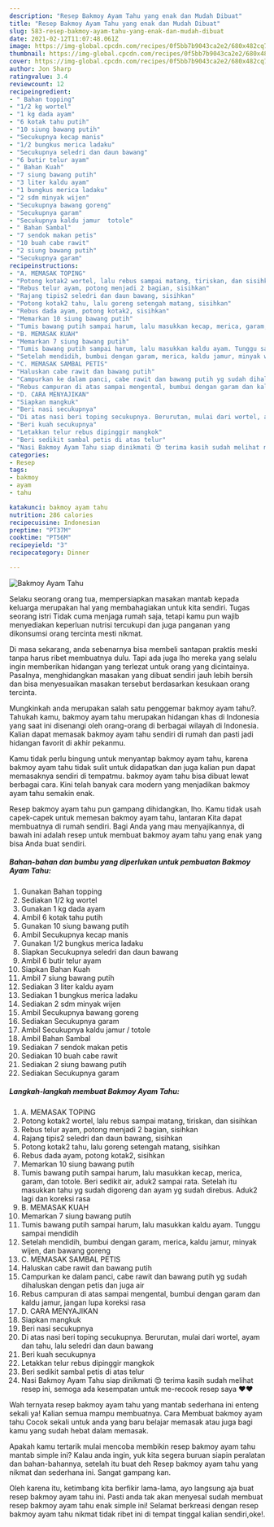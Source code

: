 ```yaml
---
description: "Resep Bakmoy Ayam Tahu yang enak dan Mudah Dibuat"
title: "Resep Bakmoy Ayam Tahu yang enak dan Mudah Dibuat"
slug: 583-resep-bakmoy-ayam-tahu-yang-enak-dan-mudah-dibuat
date: 2021-02-12T11:07:48.061Z
image: https://img-global.cpcdn.com/recipes/0f5bb7b9043ca2e2/680x482cq70/bakmoy-ayam-tahu-foto-resep-utama.jpg
thumbnail: https://img-global.cpcdn.com/recipes/0f5bb7b9043ca2e2/680x482cq70/bakmoy-ayam-tahu-foto-resep-utama.jpg
cover: https://img-global.cpcdn.com/recipes/0f5bb7b9043ca2e2/680x482cq70/bakmoy-ayam-tahu-foto-resep-utama.jpg
author: Jon Sharp
ratingvalue: 3.4
reviewcount: 12
recipeingredient:
- " Bahan topping"
- "1/2 kg wortel"
- "1 kg dada ayam"
- "6 kotak tahu putih"
- "10 siung bawang putih"
- "Secukupnya kecap manis"
- "1/2 bungkus merica ladaku"
- "Secukupnya seledri dan daun bawang"
- "6 butir telur ayam"
- " Bahan Kuah"
- "7 siung bawang putih"
- "3 liter kaldu ayam"
- "1 bungkus merica ladaku"
- "2 sdm minyak wijen"
- "Secukupnya bawang goreng"
- "Secukupnya garam"
- "Secukupnya kaldu jamur  totole"
- " Bahan Sambal"
- "7 sendok makan petis"
- "10 buah cabe rawit"
- "2 siung bawang putih"
- "Secukupnya garam"
recipeinstructions:
- "A. MEMASAK TOPING"
- "Potong kotak2 wortel, lalu rebus sampai matang, tiriskan, dan sisihkan"
- "Rebus telur ayam, potong menjadi 2 bagian, sisihkan"
- "Rajang tipis2 seledri dan daun bawang, sisihkan"
- "Potong kotak2 tahu, lalu goreng setengah matang, sisihkan"
- "Rebus dada ayam, potong kotak2, sisihkan"
- "Memarkan 10 siung bawang putih"
- "Tumis bawang putih sampai harum, lalu masukkan kecap, merica, garam, dan totole. Beri sedikit air, aduk2 sampai rata. Setelah itu masukkan tahu yg sudah digoreng dan ayam yg sudah direbus. Aduk2 lagi dan koreksi rasa"
- "B. MEMASAK KUAH"
- "Memarkan 7 siung bawang putih"
- "Tumis bawang putih sampai harum, lalu masukkan kaldu ayam. Tunggu sampai mendidih"
- "Setelah mendidih, bumbui dengan garam, merica, kaldu jamur, minyak wijen, dan bawang goreng"
- "C. MEMASAK SAMBAL PETIS"
- "Haluskan cabe rawit dan bawang putih"
- "Campurkan ke dalam panci, cabe rawit dan bawang putih yg sudah dihaluskan dengan petis dan juga air"
- "Rebus campuran di atas sampai mengental, bumbui dengan garam dan kaldu jamur, jangan lupa koreksi rasa"
- "D. CARA MENYAJIKAN"
- "Siapkan mangkuk"
- "Beri nasi secukupnya"
- "Di atas nasi beri toping secukupnya. Berurutan, mulai dari wortel, ayam dan tahu, lalu seledri dan daun bawang"
- "Beri kuah secukupnya"
- "Letakkan telur rebus dipinggir mangkok"
- "Beri sedikit sambal petis di atas telur"
- "Nasi Bakmoy Ayam Tahu siap dinikmati 😍 terima kasih sudah melihat resep ini, semoga ada kesempatan untuk me-recook resep saya ❤️❤️"
categories:
- Resep
tags:
- bakmoy
- ayam
- tahu

katakunci: bakmoy ayam tahu 
nutrition: 286 calories
recipecuisine: Indonesian
preptime: "PT37M"
cooktime: "PT56M"
recipeyield: "3"
recipecategory: Dinner

---
```



![Bakmoy Ayam Tahu](https://img-global.cpcdn.com/recipes/0f5bb7b9043ca2e2/680x482cq70/bakmoy-ayam-tahu-foto-resep-utama.jpg)

Selaku seorang orang tua, mempersiapkan masakan mantab kepada keluarga merupakan hal yang membahagiakan untuk kita sendiri. Tugas seorang istri Tidak cuma menjaga rumah saja, tetapi kamu pun wajib menyediakan keperluan nutrisi tercukupi dan juga panganan yang dikonsumsi orang tercinta mesti nikmat.

Di masa  sekarang, anda sebenarnya bisa membeli santapan praktis meski tanpa harus ribet membuatnya dulu. Tapi ada juga lho mereka yang selalu ingin memberikan hidangan yang terlezat untuk orang yang dicintainya. Pasalnya, menghidangkan masakan yang dibuat sendiri jauh lebih bersih dan bisa menyesuaikan masakan tersebut berdasarkan kesukaan orang tercinta. 



Mungkinkah anda merupakan salah satu penggemar bakmoy ayam tahu?. Tahukah kamu, bakmoy ayam tahu merupakan hidangan khas di Indonesia yang saat ini disenangi oleh orang-orang di berbagai wilayah di Indonesia. Kalian dapat memasak bakmoy ayam tahu sendiri di rumah dan pasti jadi hidangan favorit di akhir pekanmu.

Kamu tidak perlu bingung untuk menyantap bakmoy ayam tahu, karena bakmoy ayam tahu tidak sulit untuk didapatkan dan juga kalian pun dapat memasaknya sendiri di tempatmu. bakmoy ayam tahu bisa dibuat lewat berbagai cara. Kini telah banyak cara modern yang menjadikan bakmoy ayam tahu semakin enak.

Resep bakmoy ayam tahu pun gampang dihidangkan, lho. Kamu tidak usah capek-capek untuk memesan bakmoy ayam tahu, lantaran Kita dapat membuatnya di rumah sendiri. Bagi Anda yang mau menyajikannya, di bawah ini adalah resep untuk membuat bakmoy ayam tahu yang enak yang bisa Anda buat sendiri.

<!--inarticleads1-->

##### Bahan-bahan dan bumbu yang diperlukan untuk pembuatan Bakmoy Ayam Tahu:

1. Gunakan  Bahan topping
1. Sediakan 1/2 kg wortel
1. Gunakan 1 kg dada ayam
1. Ambil 6 kotak tahu putih
1. Gunakan 10 siung bawang putih
1. Ambil Secukupnya kecap manis
1. Gunakan 1/2 bungkus merica ladaku
1. Siapkan Secukupnya seledri dan daun bawang
1. Ambil 6 butir telur ayam
1. Siapkan  Bahan Kuah
1. Ambil 7 siung bawang putih
1. Sediakan 3 liter kaldu ayam
1. Sediakan 1 bungkus merica ladaku
1. Sediakan 2 sdm minyak wijen
1. Ambil Secukupnya bawang goreng
1. Sediakan Secukupnya garam
1. Ambil Secukupnya kaldu jamur / totole
1. Ambil  Bahan Sambal
1. Sediakan 7 sendok makan petis
1. Sediakan 10 buah cabe rawit
1. Sediakan 2 siung bawang putih
1. Sediakan Secukupnya garam




<!--inarticleads2-->

##### Langkah-langkah membuat Bakmoy Ayam Tahu:

1. A. MEMASAK TOPING
1. Potong kotak2 wortel, lalu rebus sampai matang, tiriskan, dan sisihkan
1. Rebus telur ayam, potong menjadi 2 bagian, sisihkan
1. Rajang tipis2 seledri dan daun bawang, sisihkan
1. Potong kotak2 tahu, lalu goreng setengah matang, sisihkan
1. Rebus dada ayam, potong kotak2, sisihkan
1. Memarkan 10 siung bawang putih
1. Tumis bawang putih sampai harum, lalu masukkan kecap, merica, garam, dan totole. Beri sedikit air, aduk2 sampai rata. Setelah itu masukkan tahu yg sudah digoreng dan ayam yg sudah direbus. Aduk2 lagi dan koreksi rasa
1. B. MEMASAK KUAH
1. Memarkan 7 siung bawang putih
1. Tumis bawang putih sampai harum, lalu masukkan kaldu ayam. Tunggu sampai mendidih
1. Setelah mendidih, bumbui dengan garam, merica, kaldu jamur, minyak wijen, dan bawang goreng
1. C. MEMASAK SAMBAL PETIS
1. Haluskan cabe rawit dan bawang putih
1. Campurkan ke dalam panci, cabe rawit dan bawang putih yg sudah dihaluskan dengan petis dan juga air
1. Rebus campuran di atas sampai mengental, bumbui dengan garam dan kaldu jamur, jangan lupa koreksi rasa
1. D. CARA MENYAJIKAN
1. Siapkan mangkuk
1. Beri nasi secukupnya
1. Di atas nasi beri toping secukupnya. Berurutan, mulai dari wortel, ayam dan tahu, lalu seledri dan daun bawang
1. Beri kuah secukupnya
1. Letakkan telur rebus dipinggir mangkok
1. Beri sedikit sambal petis di atas telur
1. Nasi Bakmoy Ayam Tahu siap dinikmati 😍 terima kasih sudah melihat resep ini, semoga ada kesempatan untuk me-recook resep saya ❤️❤️




Wah ternyata resep bakmoy ayam tahu yang mantab sederhana ini enteng sekali ya! Kalian semua mampu membuatnya. Cara Membuat bakmoy ayam tahu Cocok sekali untuk anda yang baru belajar memasak atau juga bagi kamu yang sudah hebat dalam memasak.

Apakah kamu tertarik mulai mencoba membikin resep bakmoy ayam tahu mantab simple ini? Kalau anda ingin, yuk kita segera buruan siapin peralatan dan bahan-bahannya, setelah itu buat deh Resep bakmoy ayam tahu yang nikmat dan sederhana ini. Sangat gampang kan. 

Oleh karena itu, ketimbang kita berfikir lama-lama, ayo langsung aja buat resep bakmoy ayam tahu ini. Pasti anda tak akan menyesal sudah membuat resep bakmoy ayam tahu enak simple ini! Selamat berkreasi dengan resep bakmoy ayam tahu nikmat tidak ribet ini di tempat tinggal kalian sendiri,oke!.


